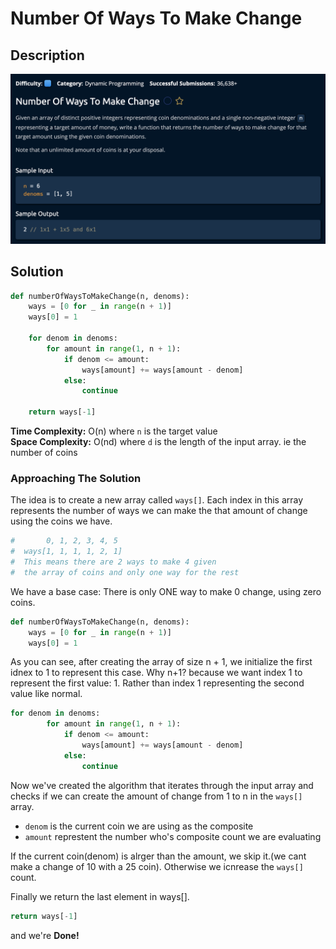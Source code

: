 # Number Of Ways To Make Change

## Description

![description](./desc.png)

## Solution

```py
def numberOfWaysToMakeChange(n, denoms):
    ways = [0 for _ in range(n + 1)]
    ways[0] = 1

    for denom in denoms:
        for amount in range(1, n + 1):
            if denom <= amount:
                ways[amount] += ways[amount - denom]
            else:
                continue

    return ways[-1]
```

**Time Complexity:** O(n) where `n` is the target value<br/>
**Space Complexity:** O(nd) where `d` is the length of the input array. ie the number of coins <br/>

### Approaching The Solution

The idea is to create a new array called `ways[]`. Each index in this array represents the number of ways we can make the that amount of change using the coins we have.<br>

```py
#       0, 1, 2, 3, 4, 5
#  ways[1, 1, 1, 1, 2, 1]
#  This means there are 2 ways to make 4 given
#  the array of coins and only one way for the rest
```

We have a base case: There is only ONE way to make 0 change, using zero coins.

```py
def numberOfWaysToMakeChange(n, denoms):
    ways = [0 for _ in range(n + 1)]
    ways[0] = 1
```
As you can see, after creating the array of size n + 1, we initialize the first idnex to 1 to represent this case. Why n+1? because we want index 1 to represent the first value: 1. Rather than index 1 representing the second value like normal.

```py
for denom in denoms:
        for amount in range(1, n + 1):
            if denom <= amount:
                ways[amount] += ways[amount - denom]
            else:
                continue
```

Now we've created the algorithm that iterates through the input array and checks if we can create the amount of change from 1 to n in the `ways[]` array.

- `denom` is the current coin we are using as the composite
- `amount` represtent the number who's composite count we are evaluating 

If the current coin(denom) is alrger than the amount, we skip it.(we cant make a change of 10 with a 25 coin). Otherwise we icnrease the `ways[]` count.

Finally we return the last element in ways[].
```py
return ways[-1]
```
and we're **Done!**

